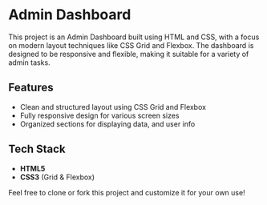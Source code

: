 # Admin Dashboard

This project is an Admin Dashboard built using HTML and CSS, with a focus on modern layout techniques like CSS Grid and Flexbox. The dashboard is designed to be responsive and flexible, making it suitable for a variety of admin tasks.

## Features
- Clean and structured layout using CSS Grid and Flexbox
- Fully responsive design for various screen sizes
- Organized sections for displaying data, and user info

## Tech Stack
- **HTML5**
- **CSS3** (Grid & Flexbox)

Feel free to clone or fork this project and customize it for your own use!
